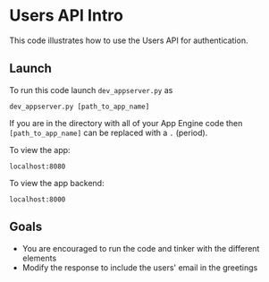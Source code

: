 # Users API Intro

This code illustrates how to use the Users API for authentication.


## Launch

To run this code launch `dev_appserver.py` as

```
dev_appserver.py [path_to_app_name]
```

If you are in the directory with all of your App Engine code then `[path_to_app_name]` can be replaced with a `.` (period).

To view the app:
```
localhost:8080
```

To view the app backend:
```
localhost:8000
```

## Goals

+ You are encouraged to run the code and tinker with the different elements
+ Modify the response to include the users' email in the greetings
